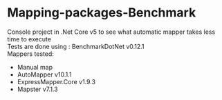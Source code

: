 # Mapping-packages-Benchmark
Console project in .Net Core v5 to see what automatic mapper takes less time to execute <br/>
Tests are done using : BenchmarkDotNet v0.12.1 <br/>
Mappers tested:
- Manual map
- AutoMapper v10.1.1
- ExpressMapper.Core v1.9.3
- Mapster v7.1.3
